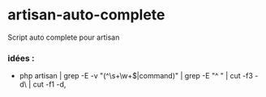 # artisan-auto-complete
Script auto complete pour artisan

### idées :
- php artisan | grep -E -v "(^\s+\w+$|command)" | grep -E "^ " | cut -f3 -d\ | cut -f1 -d,
